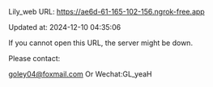Lily_web URL: https://ae6d-61-165-102-156.ngrok-free.app

Updated at: 2024-12-10 04:35:06

If you cannot open this URL, the server might be down.

Please contact: 

goley04@foxmail.com Or Wechat:GL_yeaH